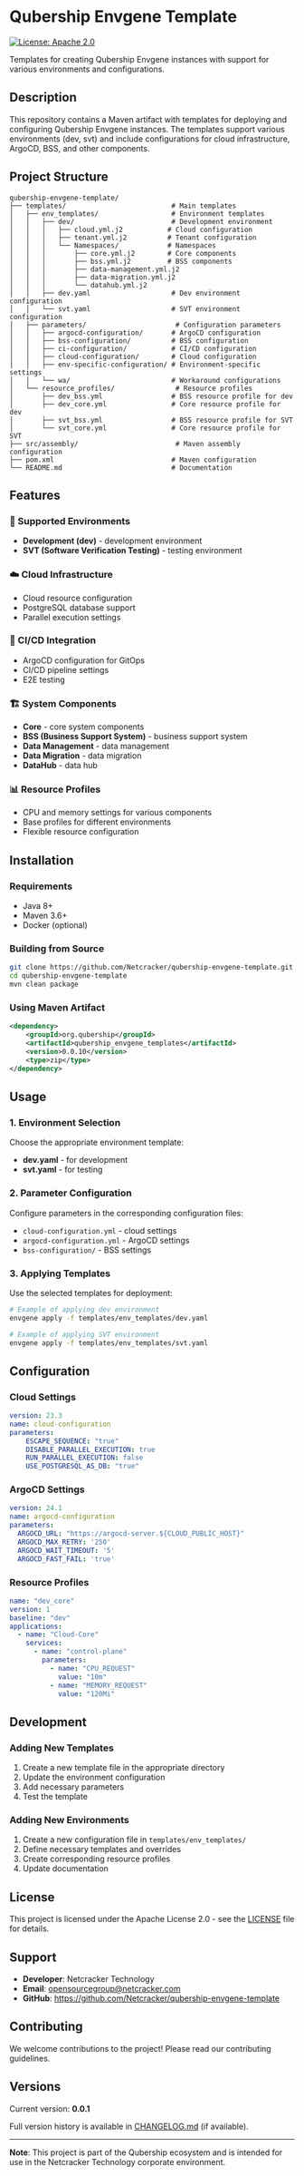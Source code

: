 # Qubership Envgene Template

[![License: Apache 2.0](https://img.shields.io/badge/License-Apache%202.0-blue.svg)](https://opensource.org/licenses/Apache-2.0)

Templates for creating Qubership Envgene instances with support for various environments and configurations.

## Description

This repository contains a Maven artifact with templates for deploying and configuring Qubership Envgene instances. The templates support various environments (dev, svt) and include configurations for cloud infrastructure, ArgoCD, BSS, and other components.

## Project Structure

```
qubership-envgene-template/
├── templates/                          # Main templates
│   ├── env_templates/                  # Environment templates
│   │   ├── dev/                        # Development environment
│   │   │   ├── cloud.yml.j2           # Cloud configuration
│   │   │   ├── tenant.yml.j2          # Tenant configuration
│   │   │   └── Namespaces/            # Namespaces
│   │   │       ├── core.yml.j2        # Core components
│   │   │       ├── bss.yml.j2         # BSS components
│   │   │       ├── data-management.yml.j2
│   │   │       ├── data-migration.yml.j2
│   │   │       └── datahub.yml.j2
│   │   ├── dev.yaml                    # Dev environment configuration
│   │   └── svt.yaml                    # SVT environment configuration
│   ├── parameters/                      # Configuration parameters
│   │   ├── argocd-configuration/       # ArgoCD configuration
│   │   ├── bss-configuration/          # BSS configuration
│   │   ├── ci-configuration/           # CI/CD configuration
│   │   ├── cloud-configuration/        # Cloud configuration
│   │   ├── env-specific-configuration/ # Environment-specific settings
│   │   └── wa/                         # Workaround configurations
│   └── resource_profiles/               # Resource profiles
│       ├── dev_bss.yml                 # BSS resource profile for dev
│       ├── dev_core.yml                # Core resource profile for dev
│       ├── svt_bss.yml                 # BSS resource profile for SVT
│       └── svt_core.yml                # Core resource profile for SVT
├── src/assembly/                        # Maven assembly configuration
├── pom.xml                             # Maven configuration
└── README.md                           # Documentation
```

## Features

### 🚀 Supported Environments
- **Development (dev)** - development environment
- **SVT (Software Verification Testing)** - testing environment

### ☁️ Cloud Infrastructure
- Cloud resource configuration
- PostgreSQL database support
- Parallel execution settings

### 🔄 CI/CD Integration
- ArgoCD configuration for GitOps
- CI/CD pipeline settings
- E2E testing

### 🏗️ System Components
- **Core** - core system components
- **BSS (Business Support System)** - business support system
- **Data Management** - data management
- **Data Migration** - data migration
- **DataHub** - data hub

### 📊 Resource Profiles
- CPU and memory settings for various components
- Base profiles for different environments
- Flexible resource configuration

## Installation

### Requirements
- Java 8+
- Maven 3.6+
- Docker (optional)

### Building from Source

```bash
git clone https://github.com/Netcracker/qubership-envgene-template.git
cd qubership-envgene-template
mvn clean package
```

### Using Maven Artifact

```xml
<dependency>
    <groupId>org.qubership</groupId>
    <artifactId>qubership_envgene_templates</artifactId>
    <version>0.0.10</version>
    <type>zip</type>
</dependency>
```

## Usage

### 1. Environment Selection

Choose the appropriate environment template:

- **dev.yaml** - for development
- **svt.yaml** - for testing

### 2. Parameter Configuration

Configure parameters in the corresponding configuration files:

- `cloud-configuration.yml` - cloud settings
- `argocd-configuration.yml` - ArgoCD settings
- `bss-configuration/` - BSS settings

### 3. Applying Templates

Use the selected templates for deployment:

```bash
# Example of applying dev environment
envgene apply -f templates/env_templates/dev.yaml

# Example of applying SVT environment
envgene apply -f templates/env_templates/svt.yaml
```

## Configuration

### Cloud Settings

```yaml
version: 23.3
name: cloud-configuration
parameters:
    ESCAPE_SEQUENCE: "true"
    DISABLE_PARALLEL_EXECUTION: true
    RUN_PARALLEL_EXECUTION: false
    USE_POSTGRESQL_AS_DB: "true"
```

### ArgoCD Settings

```yaml
version: 24.1
name: argocd-configuration
parameters: 
  ARGOCD_URL: "https://argocd-server.${CLOUD_PUBLIC_HOST}"
  ARGOCD_MAX_RETRY: '250'
  ARGOCD_WAIT_TIMEOUT: '5'
  ARGOCD_FAST_FAIL: 'true'
```

### Resource Profiles

```yaml
name: "dev_core"
version: 1
baseline: "dev"
applications:
  - name: "Cloud-Core"
    services:     
      - name: "control-plane"
        parameters:
          - name: "CPU_REQUEST"
            value: "10m"
          - name: "MEMORY_REQUEST"
            value: "120Mi"
```

## Development

### Adding New Templates

1. Create a new template file in the appropriate directory
2. Update the environment configuration
3. Add necessary parameters
4. Test the template

### Adding New Environments

1. Create a new configuration file in `templates/env_templates/`
2. Define necessary templates and overrides
3. Create corresponding resource profiles
4. Update documentation

## License

This project is licensed under the Apache License 2.0 - see the [LICENSE](LICENSE) file for details.

## Support

- **Developer**: Netcracker Technology
- **Email**: opensourcegroup@netcracker.com
- **GitHub**: https://github.com/Netcracker/qubership-envgene-template

## Contributing

We welcome contributions to the project! Please read our contributing guidelines.

## Versions

Current version: **0.0.1**

Full version history is available in [CHANGELOG.md](CHANGELOG.md) (if available).

---

**Note**: This project is part of the Qubership ecosystem and is intended for use in the Netcracker Technology corporate environment.